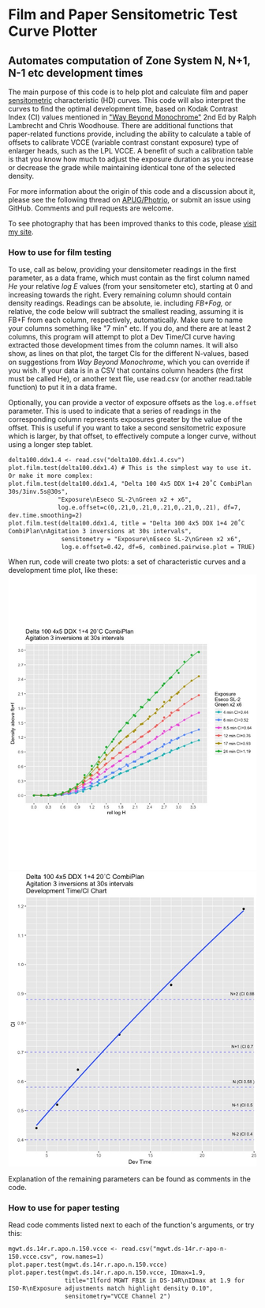 # Film and Paper Sensitometric Test Curve Plotter
## Automates computation of Zone System N, N+1, N-1 etc development times 

The main purpose of this code is to help plot and calculate film and paper [sensitometric](https://en.wikipedia.org/wiki/Sensitometry) 
characteristic (HD) curves. This code will also interpret the curves
to find the optimal development time, based on Kodak Contrast Index (CI) values mentioned in ["Way Beyond Monochrome"](https://www.amazon.co.uk/Way-Beyond-Monochrome-Traditional-Photography/dp/1138297372) 
2nd Ed by Ralph Lambrecht and Chris Woodhouse. There are additional functions that paper-related functions provide, including the
ability to calculate a table of offsets to calibrate VCCE (variable contrast constant exposure) type of enlarger heads, such as the
LPL VCCE. A benefit of such a calibration table is that you know how much to adjust the exposure duration as you increase or decrease
the grade while maintaining identical tone of the selected density.

For more information about the origin of this code and a discussion about it, please see the following thread 
on [APUG/Photrio](https://www.photrio.com/forum/threads/algorithm-numerical-approach-for-computing-ci-contrast-index.106414/), or submit an issue using GitHub. Comments 
and pull requests are welcome.

To see photography that has been improved thanks to this code, please [visit my site](http://rafal.net).

### How to use for film testing
To use, call as below, providing your densitometer readings in the first parameter, as a data frame, which must contain as the first
column named *He* your relative *log E* values (from your sensitometer etc), starting at 0 and increasing towards the right.
Every remaining column should contain density readings. Readings can be absolute, ie. including *FB+Fog,* or relative, the code below
will subtract the smallest reading, assuming it is FB+F from each column, respectively, automatically.
Make sure to name your columns something like "7 min" etc. If you do, and there are at least 2 columns, this program will attempt to plot a Dev Time/CI curve having extracted those development times from the column names. 
It will also show, as lines on that plot, the target CIs for the different N-values, based on suggestions from *Way Beyond Monochrome*,
which you can override if you wish.
If your data is in a CSV that contains column headers (the first must be called He), or another text file, 
use read.csv (or another read.table function) to put it in a data frame.

Optionally, you can provide a vector of exposure offsets as the `log.e.offset` parameter. This is used to indicate that a series of readings
in the corresponding column represents exposures greater by the value of the offset. This is useful if you want to take a second
sensitometric exposure which is larger, by that offset, to effectively compute a longer curve, without using a longer step tablet.

```
delta100.ddx1.4 <- read.csv("delta100.ddx1.4.csv")
plot.film.test(delta100.ddx1.4) # This is the simplest way to use it. Or make it more complex:
plot.film.test(delta100.ddx1.4, "Delta 100 4x5 DDX 1+4 20˚C CombiPlan 30s/3inv.5s@30s", 
              "Exposure\nEseco SL-2\nGreen x2 + x6", 
              log.e.offset=c(0,.21,0,.21,0,.21,0,.21,0,.21), df=7, dev.time.smoothing=2)
plot.film.test(delta100.ddx1.4, title = "Delta 100 4x5 DDX 1+4 20˚C CombiPlan\nAgitation 3 inversions at 30s intervals", 
               sensitometry = "Exposure\nEseco SL-2\nGreen x2 x6", 
               log.e.offset=0.42, df=6, combined.pairwise.plot = TRUE)
```

When run, code will create two plots: a set of characteristic curves and a development time plot, like these: 
![Sample Characteristic Curve](/SampleCurvePlot.jpeg)
![Sample Development Times Plot](/SampleDevTimePlot.jpeg)

Explanation of the remaining parameters can be found as comments in the code.

### How to use for paper testing
Read code comments listed next to each of the function's arguments, or try this:
```
mgwt.ds.14r.r.apo.n.150.vcce <- read.csv("mgwt.ds-14r.r-apo-n-150.vcce.csv", row.names=1)
plot.paper.test(mgwt.ds.14r.r.apo.n.150.vcce)
plot.paper.test(mgwt.ds.14r.r.apo.n.150.vcce, IDmax=1.9, 
                title="Ilford MGWT FB1K in DS-14R\nIDmax at 1.9 for ISO-R\nExposure adjustments match highlight density 0.10", 
                sensitometry="VCCE Channel 2")
```
